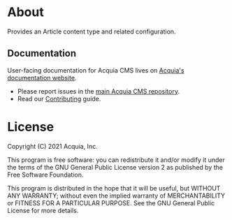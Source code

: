 # About

Provides an Article content type and related configuration.

## Documentation

User-facing documentation for Acquia CMS lives on
[Acquia's documentation website](https://docs.acquia.com).

 * Please report issues in the [main Acquia CMS repository](https://github.com/acquia/acquia_cms).
 * Read our [Contributing](/CONTRIBUTING.md) guide.

# License

Copyright (C) 2021 Acquia, Inc.

This program is free software: you can redistribute it and/or modify it under the terms of the GNU General Public License version 2 as published by the Free Software Foundation.

This program is distributed in the hope that it will be useful, but WITHOUT ANY WARRANTY; without even the implied warranty of MERCHANTABILITY or FITNESS FOR A PARTICULAR PURPOSE.  See the GNU General Public License for more details.
